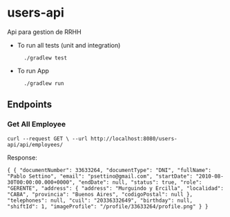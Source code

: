 # users-api


Api para gestion de RRHH

* To run all tests (unit and integration)

        ./gradlew test

* To run App

        ./gradlew run


## Endpoints

### Get All Employee

`curl --request GET \
  --url http://localhost:8080/users-api/api/employees/`

Response:

`{
{
  "documentNumber": 33633264,
  "documentType": "DNI",
  "fullName": "Pablo Settino",
  "email": "psettino@gmail.com",
  "startDate": "2010-08-30T00:00:00.000+0000",
  "endDate": null,
  "status": true,
  "role": "GERENTE",
  "address": {
    "address": "Murguindo y Ercilla",
    "localidad": "CABA",
    "provincia": "Buenos Aires",
    "codigoPostal": null
  },
  "telephones": null,
  "cuil": "20336332649",
  "birthday": null,
  "shiftId": 1,
  "imageProfile": "/profile/33633264/profile.png"
}
 }`
